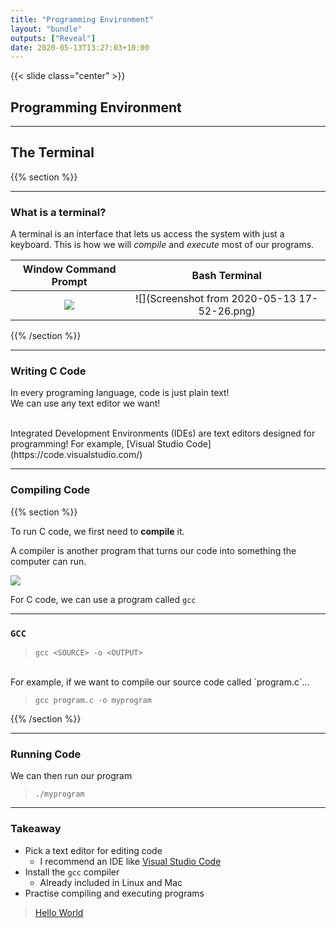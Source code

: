 ```yaml
---
title: "Programming Environment"
layout: "bundle"
outputs: ["Reveal"]
date: 2020-05-13T13:27:03+10:00
---
```


{{< slide class="center" >}}

## Programming Environment

---

## The Terminal

{{% section %}}

---

### What is a terminal?

A terminal is an interface that lets us access the system with just a keyboard. This is how we will _compile_ and _execute_ most of our programs.

|Window Command Prompt|Bash Terminal|
|:-------------------:|:-----------:|
|![](https://featherbear.cc/UNSW-COMP1511/notes/Introduction%20to%20the%20Terminal/Introduction%20to%20the%20Terminal_files/image001.png)|![](Screenshot from 2020-05-13 17-52-26.png)|


{{% /section %}}

---

### Writing C Code

In every programing language, code is just plain text!  
We can use any text editor we want!  

</br>
Integrated Development Environments (IDEs) are text editors designed for programming!  
For example, [Visual Studio Code](https://code.visualstudio.com/) <!-- Sponsor me Microsoft :') -->

---

### Compiling Code

{{% section %}}

To run C code, we first need to **compile** it.  

A compiler is another program that turns our code into something the computer can run.  

![](compiler-flow.png)

For C code, we can use a program called `gcc`

---

### `GCC`

> `gcc <SOURCE> -o <OUTPUT>`  

</br>
For example, if we want to compile our source code called `program.c`...

> `gcc program.c -o myprogram`

{{% /section %}}

---

### Running Code

We can then run our program

> `./myprogram`

---

### Takeaway

* Pick a text editor for editing code
  * I recommend an IDE like [Visual Studio Code](https://code.visualstudio.com/)
* Install the `gcc` compiler
  * Already included in Linux and Mac
* Practise compiling and executing programs

> [Hello World](../hello-world)
